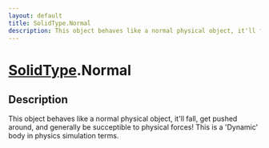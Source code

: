 ```yaml
---
layout: default
title: SolidType.Normal
description: This object behaves like a normal physical object, it'll fall, get pushed around, and generally be succeptible to physical forces! This is a 'Dynamic' body in physics simulation terms.
---
```

# [SolidType]({{site.url}}/Pages/Reference/SolidType.html).Normal

## Description
This object behaves like a normal physical object, it'll fall, get
pushed around, and generally be succeptible to physical forces! This is a
'Dynamic' body in physics simulation terms.

